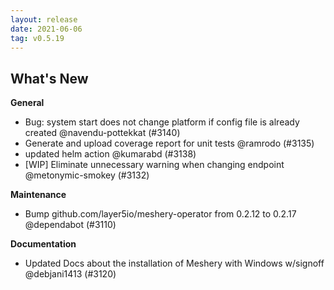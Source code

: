 ```yaml
---
layout: release
date: 2021-06-06
tag: v0.5.19
---
```


## What's New

**General**
- Bug: system start does not change platform if config file is already created @navendu-pottekkat (#3140)
- Generate and upload coverage report for unit tests @ramrodo (#3135)
- updated helm action @kumarabd (#3138)
- [WIP] Eliminate unnecessary warning when changing endpoint @metonymic-smokey (#3132)

**Maintenance**
- Bump github.com/layer5io/meshery-operator from 0.2.12 to 0.2.17 @dependabot (#3110)

**Documentation**
- Updated Docs about the installation of Meshery with Windows w/signoff @debjani1413 (#3120)
